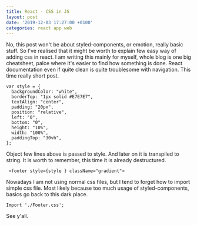 ```yaml
---
title: React - CSS in JS
layout: post
date: '2019-12-03 17:27:00 +0100'
categories: react app web
---
```


No, this post won't be about styled-components, or emotion, really basic stuff.
So I've realised that it might be worth to explain few easy way of adding css in react. I am writing this mainly for myself, whole blog is one big cheatsheet, palce where it's easier to find how something is done. 
React documentation even if quite clean is quite troublesome with navigation. This time really short post.

```
var style = {
  backgroundColor: "white",
  borderTop: "1px solid #E7E7E7",
  textAlign: "center",
  padding: "20px",
  position: "relative",
  left: "0",
  bottom: "0",
  height: "10%",
  width: "100%",
  paddingTop: "30vh",
};
```

Object few lines above is passed to style. And later on it is transpiled to string. It is worth to remember, this time it is already destructured.

```
 <footer style={style } className="gradient">
```

Nowadays I am not using normal css files, but I tend to forget how to import simple css file. Most likely because too much usage of styled-components, basics go back to this dark place.

```
Import './Footer.css';
```

See y'all.
